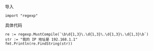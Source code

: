 导入

```
import "regexp"
```

具体代码

```golang
re := regexp.MustCompile(`\b\d{1,3}\.\d{1,3}\.\d{1,3}\.\d{1,3}\b`)
str := "我的 IP 地址是 192.168.1.1"
fmt.Println(re.FindString(str))
```

